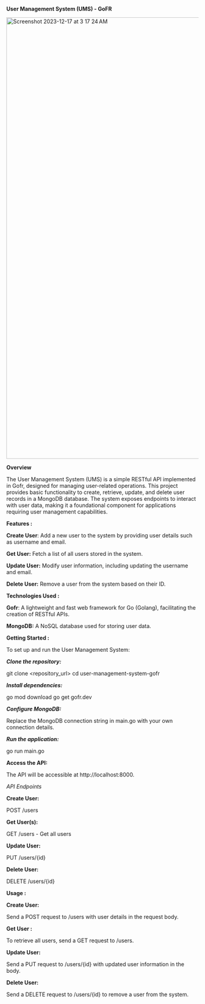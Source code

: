 
**User Management System (UMS) - GoFR**


<img width="1155" alt="Screenshot 2023-12-17 at 3 17 24 AM" src="https://github.com/Khushiatgit/UserManagementSystem_GoFR_Khushi/assets/83766368/f1e35811-2845-4d8e-bc12-b0db0c9890e5">



**Overview**

The User Management System (UMS) is a simple RESTful API implemented in Gofr, designed for managing user-related operations. This project provides basic functionality to create, retrieve, update, and delete user records in a MongoDB database. The system exposes endpoints to interact with user data, making it a foundational component for applications requiring user management capabilities.

**Features :**

**Create User**: Add a new user to the system by providing user details such as username and email.

**Get User:** Fetch a list of all users stored in the system.

**Update User:** Modify user information, including updating the username and email.

**Delete User:** Remove a user from the system based on their ID.

**Technologies Used :**

**Gofr**: A lightweight and fast web framework for Go (Golang), facilitating the creation of RESTful APIs.

**MongoDB:** A NoSQL database used for storing user data.

**Getting Started :**

To set up and run the User Management System:

_**Clone the repository:**_

git clone <repository_url>
cd user-management-system-gofr

_**Install dependencies:**_

go mod download
go get gofr.dev


_**Configure MongoDB:**_

Replace the MongoDB connection string in main.go with your own connection details.

_**Run the application:**_

go run main.go


**Access the API:**

The API will be accessible at http://localhost:8000.

_API Endpoints_

**Create User:**

POST /users


**Get User(s):**

GET /users - Get all users


**Update User:**

PUT /users/{id}


**Delete User:**

DELETE /users/{id}

__**Usage :**__

**Create User:**

Send a POST request to /users with user details in the request body.

**Get User :**

To retrieve all users, send a GET request to /users.

**Update User:**

Send a PUT request to /users/{id} with updated user information in the body.


**Delete User:**

Send a DELETE request to /users/{id} to remove a user from the system.
